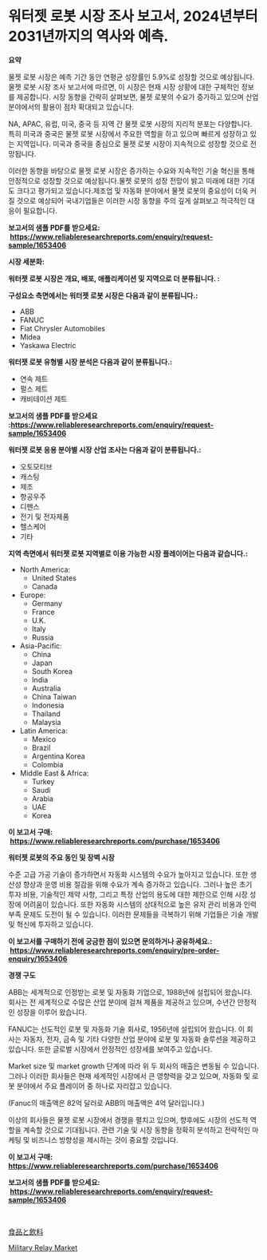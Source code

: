 <p><h1>워터젯 로봇 시장 조사 보고서, 2024년부터 2031년까지의 역사와 예측.</h1></p><p><strong>요약</strong></p>
<p><p>물젯 로봇 시장은 예측 기간 동안 연평균 성장률인 5.9%로 성장할 것으로 예상됩니다. 물젯 로봇 시장 조사 보고서에 따르면, 이 시장은 현재 시장 상황에 대한 구체적인 정보를 제공합니다. 시장 동향을 간략히 살펴보면, 물젯 로봇의 수요가 증가하고 있으며 산업 분야에서의 활용이 점차 확대되고 있습니다.</p><p>NA, APAC, 유럽, 미국, 중국 등 지역 간 물젯 로봇 시장의 지리적 분포는 다양합니다. 특히 미국과 중국은 물젯 로봇 시장에서 주요한 역할을 하고 있으며 빠르게 성장하고 있는 지역입니다. 미국과 중국을 중심으로 물젯 로봇 시장이 지속적으로 성장할 것으로 전망됩니다.</p><p>이러한 동향을 바탕으로 물젯 로봇 시장은 증가하는 수요와 지속적인 기술 혁신을 통해 안정적으로 성장할 것으로 예상됩니다.물젯 로봇의 성장 전망이 밝고 미래에 대한 기대도 크다고 평가되고 있습니다.제조업 및 자동화 분야에서 물젯 로봇의 중요성이 더욱 커질 것으로 예상되어 국내기업들은 이러한 시장 동향을 주의 깊게 살펴보고 적극적인 대응이 필요합니다.</p></p>
<p><strong>보고서의 샘플 PDF를 받으세요: &nbsp;<a href="https://www.reliableresearchreports.com/enquiry/request-sample/1653406">https://www.reliableresearchreports.com/enquiry/request-sample/1653406</a></strong></p>
<p><strong>시장 세분화:</strong></p>
<p><strong> 워터젯 로봇 시장은 개요, 배포, 애플리케이션 및 지역으로 더 분류됩니다. :</strong></p>
<p><strong>구성요소 측면에서는 워터젯 로봇 시장은 다음과 같이 분류됩니다.:</strong></p>
<p><ul><li>ABB</li><li>FANUC</li><li>Fiat Chrysler Automobiles</li><li>Midea</li><li>Yaskawa Electric</li></ul></p>
<p><strong> 워터젯 로봇 유형별 시장 분석은 다음과 같이 분류됩니다.:</strong></p>
<p><ul><li>연속 제트</li><li>펄스 제트</li><li>캐비테이션 제트</li></ul></p>
<p><strong>보고서의 샘플 PDF를 받으세요 :<a href="https://www.reliableresearchreports.com/enquiry/request-sample/1653406">https://www.reliableresearchreports.com/enquiry/request-sample/1653406</a></strong></p>
<p><strong> 워터젯 로봇 응용 분야별 시장 산업 조사는 다음과 같이 분류됩니다.:</strong></p>
<p><ul><li>오토모티브</li><li>캐스팅</li><li>제조</li><li>항공우주</li><li>디펜스</li><li>전기 및 전자제품</li><li>헬스케어</li><li>기타</li></ul></p>
<p><strong>지역 측면에서 워터젯 로봇 지역별로 이용 가능한 시장 플레이어는 다음과 같습니다.:</strong></p>
<p><ul>
    <li>
        North America:
        <ul>
            <li>United States</li>
            <li>Canada</li>
        </ul>
    </li>
    <li>
        Europe:
        <ul>
            <li>Germany</li>
            <li>France</li>
            <li>U.K.</li>
            <li>Italy</li>
            <li>Russia</li>
        </ul>
    </li>
    <li>
        Asia-Pacific:
        <ul>
            <li>China</li>
            <li>Japan</li>
            <li>South Korea</li>
            <li>India</li>
            <li>Australia</li>
            <li>China Taiwan</li>
            <li>Indonesia</li>
            <li>Thailand</li>
            <li>Malaysia</li>
        </ul>
    </li>
    <li>
        Latin America:
        <ul>
            <li>Mexico</li>
            <li>Brazil</li>
            <li>Argentina Korea</li>
            <li>Colombia</li>
        </ul>
    </li>
    <li>
        Middle East & Africa:
        <ul>
            <li>Turkey</li>
            <li>Saudi</li>
            <li>Arabia</li>
            <li>UAE</li>
            <li>Korea</li>
        </ul>
    </li>
    </ul></p>
<p><strong>이 보고서 구매: &nbsp;<a href="https://www.reliableresearchreports.com/purchase/1653406">https://www.reliableresearchreports.com/purchase/1653406</a></strong></p>
<p><strong>워터젯 로봇의 주요 동인 및 장벽 시장</strong></p>
<p><p>수준 고급 가공 기술이 증가하면서 자동화 시스템의 수요가 높아지고 있습니다. 또한 생산성 향상과 운영 비용 절감을 위해 수요가 계속 증가하고 있습니다. 그러나 높은 초기 투자 비용, 기술적인 제약 사항, 그리고 특정 산업의 용도에 대한 제한으로 인해 시장 성장에 어려움이 있습니다. 또한 자동화 시스템의 상대적으로 높은 유지 관리 비용과 인력 부족 문제도 도전이 될 수 있습니다. 이러한 문제들을 극복하기 위해 기업들은 기술 개발 및 혁신에 투자하고 있습니다.</p></p>
<p><strong>이 보고서를 구매하기 전에 궁금한 점이 있으면 문의하거나 공유하세요.: &nbsp;<a href="https://www.reliableresearchreports.com/enquiry/pre-order-enquiry/1653406">https://www.reliableresearchreports.com/enquiry/pre-order-enquiry/1653406</a></strong></p>
<p><strong>경쟁 구도</strong></p>
<p><p>ABB는 세계적으로 인정받는 로봇 및 자동화 기업으로, 1988년에 설립되어 왔습니다. 회사는 전 세계적으로 수많은 산업 분야에 걸쳐 제품을 제공하고 있으며, 수년간 안정적인 성장을 이루어 왔습니다. </p><p>FANUC는 선도적인 로봇 및 자동화 기술 회사로, 1956년에 설립되어 왔습니다. 이 회사는 자동차, 전자, 금속 및 기타 다양한 산업 분야에 로봇 및 자동화 솔루션을 제공하고 있습니다. 또한 글로벌 시장에서 안정적인 성장세를 보여주고 있습니다.</p><p>Market size 및 market growth 단계에 따라 위 두 회사의 매출은 변동될 수 있습니다. 그러나 이러한 회사들은 현재 세계적인 시장에서 큰 영향력을 갖고 있으며, 자동화 및 로봇 분야에서 주요 플레이어 중 하나로 자리잡고 있습니다.</p><p>(Fanuc의 매출액은 82억 달러로 ABB의 매출액은 4억 달러입니다.) </p><p>이상의 회사들은 물젯 로봇 시장에서 경쟁을 펼치고 있으며, 향후에도 시장의 선도적 역할을 계속할 것으로 기대됩니다. 관련 기술 및 시장 동향을 정확히 분석하고 전략적인 마케팅 및 비즈니스 방향성을 제시하는 것이 중요할 것입니다.</p></p>
<p><strong>이 보고서 구매: &nbsp; <a href="https://www.reliableresearchreports.com/purchase/1653406">https://www.reliableresearchreports.com/purchase/1653406</a></strong></p>
<p><strong>보고서의 샘플 PDF를 받으세요: &nbsp;<a href="https://www.reliableresearchreports.com/enquiry/request-sample/1653406">https://www.reliableresearchreports.com/enquiry/request-sample/1653406</a></strong><strong></strong></p>
<p>&nbsp;</p>
<p><p><a href="https://github.com/mreklxf44233/Market-Research-Report-List-1/blob/main/762187411690.md">食品と飲料</a></p><p><a href="https://github.com/CliffMedina6/Market-Research-Report-List-4/blob/main/military-relay-market.md">Military Relay Market</a></p></p>